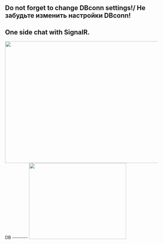 Do not forget to change DBconn settings!/ Не забудьте изменить настройки DBconn!
--------
One side chat with SignalR.
--------
  <img src="https://cdn.discordapp.com/attachments/773407242670178316/776898454294626364/2020-11-14_01-27-51.gif" width="720" height="400">
DB
--------
  <img src="https://cdn.discordapp.com/attachments/773407242670178316/776899127581474826/unknown.png" width="320" height="250">

